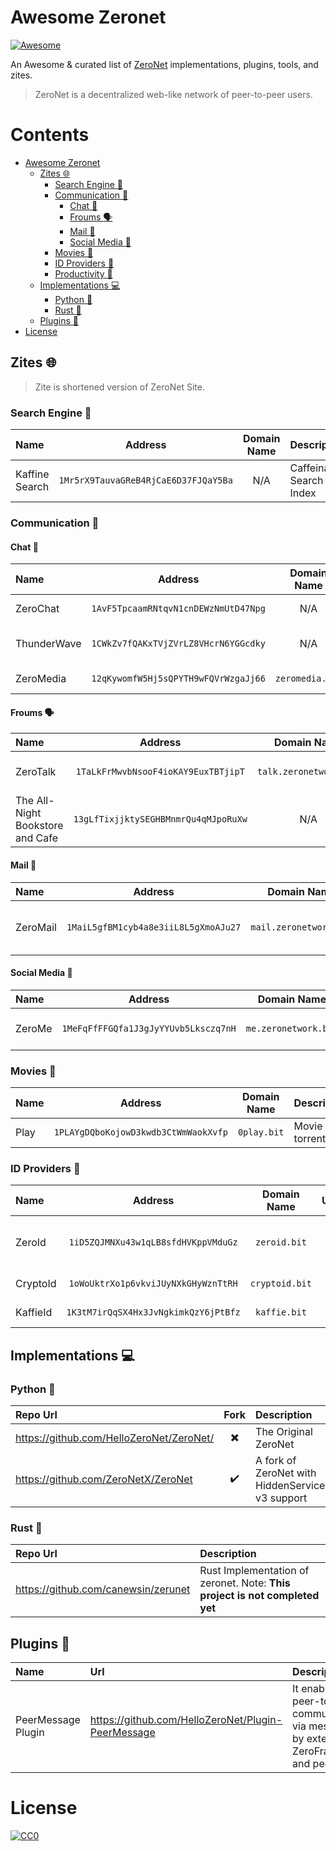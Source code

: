 # Awesome Zeronet

[![Awesome](https://cdn.rawgit.com/sindresorhus/awesome/d7305f38d29fed78fa85652e3a63e154dd8e8829/media/badge.svg)](https://github.com/sindresorhus/awesome)

An Awesome & curated list of [ZeroNet](https://en.wikipedia.org/wiki/ZeroNet) implementations, plugins, tools, and zites.

> ZeroNet is a decentralized web-like network of peer-to-peer users.

# Contents

- [Awesome Zeronet](#awesome-zeronet)
  - [Zites :globe_with_meridians:](#zites-globe_with_meridians)
    - [Search Engine :mag_right:](#search-engine-mag_right)
    - [Communication :busts_in_silhouette:](communication-busts_in_silhouette)
      - [Chat :speech_balloon:](#chat-speech_balloon)
      - [Froums :speaking_head:](#froums-speaking_head)
      - [Mail :email:](#mail-email)
      - [Social Media :busts_in_silhouette:](#social-media-busts_in_silhouette)
    - [Movies :movie_camera:](#movies-movie_camera)
    - [ID Providers :page_with_curl:](#id-providers-page_with_curl)
    - [Productivity :notebook:](#productivity_notebook)
  - [Implementations :computer:](#implementations-computer)
    - [Python :snake:](#python-snake)
    - [Rust :crab:](#rust-crap)
  - [Plugins :electric_plug:](#plugins-electric_plug)
- [License](#license)

## Zites :globe_with_meridians:

> Zite is shortened version of ZeroNet Site.

### Search Engine :mag_right:

| Name | Address | Domain Name | Description |
|:---- | :---: | :---: | :--- |
| Kaffine Search | `1Mr5rX9TauvaGReB4RjCaE6D37FJQaY5Ba` | N/A | Caffeinated Search & Index |

### Communication :busts_in_silhouette:

#### Chat :speech_balloon:

| Name | Address | Domain Name | Description |
| :--- | :---: | :---: | :--- |
| ZeroChat | `1AvF5TpcaamRNtqvN1cnDEWzNmUtD47Npg` | N/A | Original ZeroChat |
| ThunderWave | `1CWkZv7fQAKxTVjZVrLZ8VHcrN6YGGcdky` | N/A | A beautiful chat for ZeroNet |
| ZeroMedia | `12qKywomfW5Hj5sQPYTH9wFQVrWzgaJj66` | `zeromedia.bit` | Decentralized chat-room |

#### Froums :speaking_head:
 
| Name | Address | Domain Name | Description |
| :--- | :---: | :---: | :--- |
| ZeroTalk | `1TaLkFrMwvbNsooF4ioKAY9EuxTBTjipT` | `talk.zeronetwork.bit` | Decentralized forum with ZeroID |
| The All-Night Bookstore and Cafe | `13gLfTixjjktySEGHBMnmrQu4qMJpoRuXw` | N/A | A Friendly Local Forum |

#### Mail :email:

| Name | Address | Domain Name | Description |
| :--- | :---: | :---: | :--- |
| ZeroMail | `1MaiL5gfBM1cyb4a8e3iiL8L5gXmoAJu27` | `mail.zeronetwork.bit` | End-to-end encrypted messaging |

#### Social Media :busts_in_silhouette:

| Name | Address | Domain Name | Description |
| :--- | :---: | :---: | :--- |
| ZeroMe | `1MeFqFfFFGQfa1J3gJyYYUvb5Lksczq7nH` | `me.zeronetwork.bit` | Twitter-like social media |

### Movies :movie_camera:

| Name | Address | Domain Name | Description |
| :--- | :---: | :---: | :--- |
| Play | `1PLAYgDQboKojowD3kwdb3CtWmWaokXvfp` | `0play.bit` | Movie torrents |

### ID Providers :page_with_curl:

| Name | Address | Domain Name | UniqueIDs | Decentralized | Description |
| :--- | :---: | :---: | :---: | :---: | :--- |
| ZeroId | `1iD5ZQJMNXu43w1qLB8sfdHVKppVMduGz` | `zeroid.bit` | :heavy_check_mark: | :heavy_multiplication_x: | Sample trusted authorization provider |
| CryptoId | `1oWoUktrXo1p6vkviJUyNXkGHyWznTtRH` | `cryptoid.bit` | :heavy_multiplication_x: | :heavy_check_mark: | Decentralized ID provider | 
| KaffieId | `1K3tM7irQqSX4Hx3JvNgkimkQzY6jPtBfz` | `kaffie.bit` | :heavy_multiplication_x: | :heavy_check_mark: | Decentralized ID provider |

## Implementations :computer:

### Python :snake:

| Repo Url | Fork | Description |
| :--- | :---: | :--- |
| https://github.com/HelloZeroNet/ZeroNet/ | :heavy_multiplication_x: | The Original ZeroNet |
| https://github.com/ZeroNetX/ZeroNet | :heavy_check_mark: | A fork of ZeroNet with HiddenService v3 support |

### Rust :crab:

| Repo Url | Description |
| :--- | :--- |
| https://github.com/canewsin/zerunet | Rust Implementation of zeronet. Note: **This project is not completed yet**|

## Plugins :electric_plug:

| Name | Url | Description |
| :--- | :--- | :--- |
| PeerMessage Plugin | https://github.com/HelloZeroNet/Plugin-PeerMessage | It enables peer-to-peer communication via messages by extending ZeroFrame API and peer API. |

# License

[![CC0](http://mirrors.creativecommons.org/presskit/buttons/88x31/svg/cc-zero.svg)](https://creativecommons.org/publicdomain/zero/1.0)
